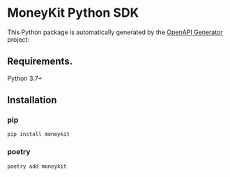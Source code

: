 # MoneyKit Python SDK

This Python package is automatically generated by the [OpenAPI Generator](https://openapi-generator.tech) project:

## Requirements.

Python 3.7+

## Installation

### pip

```
pip install moneykit
```

### poetry

```
poetry add moneykit
```

